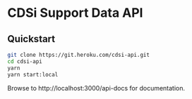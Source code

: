 # CDSi Support Data API

## Quickstart

```bash
git clone https://git.heroku.com/cdsi-api.git
cd cdsi-api
yarn
yarn start:local
```
Browse to http://localhost:3000/api-docs for documentation.
